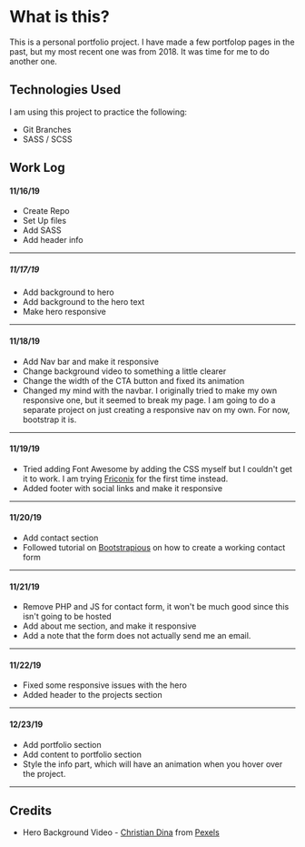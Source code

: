 # What is this?

This is a personal portfolio project. I have made a few portfolop pages in the past, but my most recent one was from 2018. It was time for me to do another one.

## Technologies Used

I am using this project to practice the following:

- Git Branches
- SASS / SCSS

## Work Log

#### 11/16/19

- Create Repo
- Set Up files
- Add SASS
- Add header info

---

##### 11/17/19

- Add background to hero
- Add background to the hero text
- Make hero responsive

---

#### 11/18/19

- Add Nav bar and make it responsive
- Change background video to something a little clearer
- Change the width of the CTA button and fixed its animation
- Changed my mind with the navbar. I originally tried to make my own responsive one, but it seemed to break my page. I am going to do a separate project on just creating a responsive nav on my own. For now, bootstrap it is.

---

#### 11/19/19

- Tried adding Font Awesome by adding the CSS myself but I couldn't get it to work. I am trying [Friconix]() for the first time instead.
- Added footer with social links and make it responsive

---

#### 11/20/19

- Add contact section
- Followed tutorial on [Bootstrapious](https://bootstrapious.com/p/how-to-build-a-working-bootstrap-contact-form) on how to create a working contact form

---

#### 11/21/19

- Remove PHP and JS for contact form, it won't be much good since this isn't going to be hosted
- Add about me section, and make it responsive
- Add a note that the form does not actually send me an email.

---

#### 11/22/19

- Fixed some responsive issues with the hero
- Added header to the projects section

---

#### 12/23/19

- Add portfolio section
- Add content to portfolio section
- Style the info part, which will have an animation when you hover over the project.

---

## Credits

- Hero Background Video - [Christian Dina](https://www.pexels.com/@cristian-dina-924373) from [Pexels](https://pexels.com)
